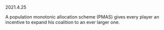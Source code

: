 2021.4.25

A population monotonic allocation scheme (PMAS) gives every player an incentive to expand his coalition to an ever larger one.